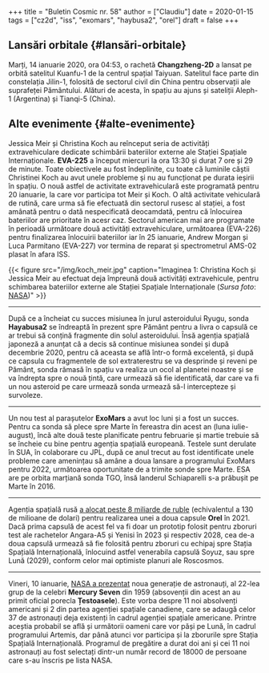 +++
title = "Buletin Cosmic nr. 58"
author = ["Claudiu"]
date = 2020-01-15
tags = ["cz2d", "iss", "exomars", "haybusa2", "orel"]
draft = false
+++

## Lansări orbitale {#lansări-orbitale}

Marți, 14 ianuarie 2020, ora 04:53, o rachetă **Changzheng-2D** a lansat pe orbită satelitul Kuanfu-1 de la centrul spațial Taiyuan. Satelitul face parte din constelația Jilin-1, folosită de sectorul civil din China pentru observații ale suprafeței Pământului. Alături de acesta, în spațiu au ajuns și sateliții Aleph-1 (Argentina) și Tianqi-5 (China).


## Alte evenimente {#alte-evenimente}

Jessica Meir și Christina Koch au reînceput seria de activități extravehiculare dedicate schimbării bateriilor externe ale Stației Spațiale Internaționale. **EVA-225** a început miercuri la ora 13:30 și durat 7 ore și 29 de minute. Toate obiectivele au fost îndeplinite, cu toate că luminile căștii Christinei Koch au avut unele probleme și nu au funcționat pe durata ieșirii în spațiu. O nouă astfel de activitate extravehiculară este programată pentru 20 ianuarie, la care vor participa tot Meir și Koch. O altă activitate vehiculară de rutină, care urma să fie efectuată din sectorul rusesc al stației, a fost amânată pentru o dată nespecificată deocamdată, pentru că înlocuirea bateriilor are prioritate în acesr caz. Sectorul american mai are programate în perioadă următoare două activități extravehiculare, următoarea (EVA-226)  pentru finalizarea înlocuirii bateriilor iar în 25 ianuarie, Andrew Morgan și Luca Parmitano (EVA-227) vor termina de reparat și spectrometrul AMS-02 plasat în afara ISS.

{{< figure src="/img/koch_meir.jpg" caption="Imaginea 1: Christina Koch și Jessica Meir au efectuat deja împreună două activități extravehicule, pentru schimbarea bateriilor externe ale Stației Spațiale Internaționale (_Sursa foto_: [NASA](https://blogs.nasa.gov/spacestation/2020/01/15/spacewalkers-begin-work-to-upgrade-power-systems/))" >}}

---

După ce a încheiat cu succes misiunea în jurul asteroidului Ryugu, sonda **Hayabusa2** se îndreaptă în prezent spre Pământ pentru a livra o capsulă ce ar trebui să conțină fragmente din solul asteroidului. Însă agenția spațială japoneză a anunțat că a decis să continue misiunea sondei și după decembrie 2020, pentru că aceasta se află într-o formă excelentă, și după ce capsula cu fragmentele de sol extraterestru se va desprinde și reveni pe Pământ, sonda rămasă în spațiu va realiza un ocol al planetei noastre și se va îndrepta spre o nouă țintă, care urmează să fie identificată, dar care va fi un nou asteroid pe care urmează sonda urmează să-l intercepteze și survoleze.

---

Un nou test al parașutelor **ExoMars** a avut loc luni și a fost un succes. Pentru ca sonda să plece spre Marte în fereastra din acest an (luna iulie-august), încă alte două teste planificate pentru februarie și martie trebuie să se încheie cu bine pentru agenția spațială europeană. Testele sunt derulate în SUA, în colaborare cu JPL, după ce anul trecut au fost identificate unele probleme care amenințau să amâne a doua lansare a programului ExoMars pentru 2022, următoarea oportunitate de a trimite sonde spre Marte. ESA are pe orbita marțiană sonda TGO, însă landerul Schiaparelli s-a prăbușit pe Marte în 2016.

---

Agenția spațială rusă [a alocat peste 8 miliarde de ruble](https://ria.ru/20200113/1563348630.html) (echivalentul a 130 de milioane de dolari) pentru realizarea unei a doua capsule **Orel** în 2021. Dacă prima capsulă de acest fel va fi doar un prototip folosit pentru zboruri test ale rachetelor Angara-A5 și Yenisi în 2023 și respectiv 2028, cea de-a doua capsulă urmează să fie folosită pentru zboruri cu echipaj spre Stația Spațială Internațională, înlocuind astfel venerabila capsulă Soyuz, sau spre Lună (2029), conform celor mai optimiste planuri ale Roscosmos.

---

Vineri, 10 ianuarie, [NASA a prezentat](https://www.nasa.gov/press-release/nasa-s-newest-astronauts-ready-for-space-station-moon-and-mars-missions) noua generație de astronauți, al 22-lea grup de la celebri **Mercury Seven** din 1959 (absovenții din acest an au primit oficial porecla **Țestoasele**). Este vorba despre 11 noi absolvenți americani și 2 din partea agenției spațiale canadiene, care se adaugă celor 37 de astronauți deja existenți în cadrul agenției spațiale americane. Printre aceștia probabil se află și următorii oameni care vor păși pe Lună, în cadrul programului Artemis, dar până atunci vor participa și la zborurile spre Stația Spațială Internațională. Programul de pregătire a durat doi ani și cei 11 noi astronauți au fost selectați dintr-un număr record de 18000 de persoane care s-au înscris pe lista NASA.